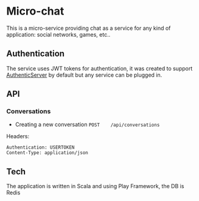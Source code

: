 # Micro-chat
This is a micro-service providing chat as a service for any kind of application: social networks, games, etc..

## Authentication
The service uses JWT tokens for authentication, it was created to support [AuthenticServer](https://github.com/dmateusp/authentic-server) by default but any service can be plugged in.

## API

### Conversations

* Creating a new conversation
`POST    /api/conversations`

Headers:
```
Authentication: USERTOKEN
Content-Type: application/json
```


## Tech
The application is written in Scala and using Play Framework, the DB is Redis
